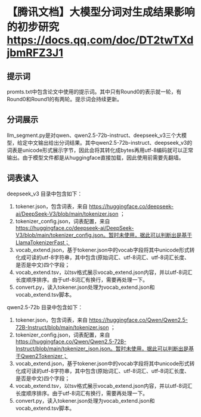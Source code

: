 # 【腾讯文档】大模型分词对生成结果影响的初步研究 https://docs.qq.com/doc/DT2twTXdjbmRFZ3J1

## 提示词
promts.txt中包含论文中使用的提示词。其中只有Round0的表示就一轮，有Round0和Round1的有两轮。提示词会持续更新。


## 分词展示

llm_segment.py是对qwen、qwen2.5-72b-instruct、deepseek_v3三个大模型，给定中文输出给出分词结果。其中qwen2.5-72b-instruct、deepseek_v3的词表是unicode形式展示字节，因此会将其转化成bytes再用utf-8编码就可以正常输出。由于模型文件都是从huggingface直接加载，因此使用前需要先翻墙。

## 词表读入

deepseek_v3 目录中包含如下：
1. tokener.json，包含词表，来自 https://huggingface.co/deepseek-ai/DeepSeek-V3/blob/main/tokenizer.json ；
2. tokenizer_config.json，词表配置，来自 https://huggingface.co/deepseek-ai/DeepSeek-V3/blob/main/tokenizer_config.json。暂时未使用，据此可以判断出是基于LlamaTokenizerFast；
3. vocab_extend.json，基于tokener.json中的vocab字段将其中unicode形式转化成可读的utf-8字符串，其中包含(原始词汇、utf-8词汇、utf-8词汇长度、是否是中文)四个字段；
4. vocab_extend.tsv，以tsv格式展示vocab_extend.json内容，并以utf-8词汇长度顺序排序。由于utf-8词汇有换行，需要再处理一下。
5. convert.py，读入tokener.json处理为vocab_extend.json和 vocab_extend.tsv脚本。


qwen2.5-72b 目录中包含如下：
1. tokener.json，包含词表，来自 https://huggingface.co/Qwen/Qwen2.5-72B-Instruct/blob/main/tokenizer.json ；
2. tokenizer_config.json，词表配置，来自 https://huggingface.co/Qwen/Qwen2.5-72B-Instruct/blob/main/tokenizer_json.json。暂时未使用，据此可以判断出是基于Qwen2Tokenizer；
3. vocab_extend.json，基于tokener.json中的vocab字段将其中unicode形式转化成可读的utf-8字符串，其中包含(原始词汇、utf-8词汇、utf-8词汇长度、是否是中文)四个字段；
4. vocab_extend.tsv，以tsv格式展示vocab_extend.json内容，并以utf-8词汇长度顺序排序。由于utf-8词汇有换行，需要再处理一下。
5. convert.py，读入tokener.json处理为vocab_extend.json和vocab_extend.tsv脚本。
